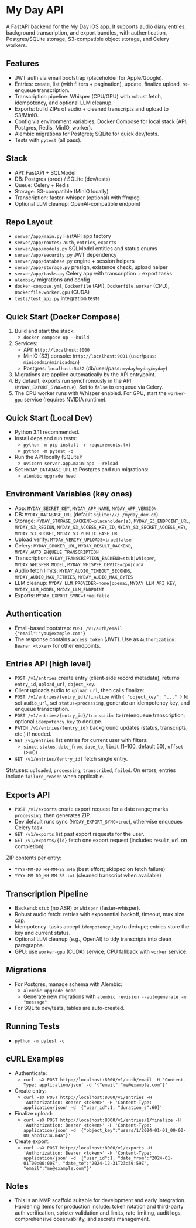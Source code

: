 # My Day API

A FastAPI backend for the My Day iOS app. It supports audio diary entries, background transcription, and export bundles, with authentication, Postgres/SQLite storage, S3-compatible object storage, and Celery workers.

## Features
- JWT auth via email bootstrap (placeholder for Apple/Google).
- Entries: create, list (with filters + pagination), update, finalize upload, re-enqueue transcription.
- Transcription pipeline: Whisper (CPU/GPU) with robust fetch, idempotency, and optional LLM cleanup.
- Exports: build ZIPs of audio + cleaned transcripts and upload to S3/MinIO.
- Config via environment variables; Docker Compose for local stack (API, Postgres, Redis, MinIO, worker).
- Alembic migrations for Postgres; SQLite for quick dev/tests.
- Tests with `pytest` (all pass).

## Stack
- API: FastAPI + SQLModel
- DB: Postgres (prod) / SQLite (dev/tests)
- Queue: Celery + Redis
- Storage: S3-compatible (MinIO locally)
- Transcription: faster-whisper (optional) with ffmpeg
- Optional LLM cleanup: OpenAI-compatible endpoint

## Repo Layout
- `server/app/main.py` FastAPI app factory
- `server/app/routes/` `auth`, `entries`, `exports`
- `server/app/models.py` SQLModel entities and status enums
- `server/app/security.py` JWT dependency
- `server/app/database.py` engine + session helpers
- `server/app/storage.py` presign, existence check, upload helper
- `server/app/tasks.py` Celery app with transcription + export tasks
- `alembic/` migrations and config
- `docker-compose.yml`, `Dockerfile` (API), `Dockerfile.worker` (CPU), `Dockerfile.worker.gpu` (CUDA)
- `tests/test_api.py` integration tests

## Quick Start (Docker Compose)
1. Build and start the stack:
   - `docker compose up --build`
2. Services:
   - API: `http://localhost:8000`
   - MinIO (S3) console: `http://localhost:9001` (user/pass: `minioadmin`/`minioadmin`)
   - Postgres: `localhost:5432` (db/user/pass: `myday`/`myday`/`myday`)
3. Migrations are applied automatically by the API entrypoint.
4. By default, exports run synchronously in the API (`MYDAY_EXPORT_SYNC=true`). Set to `false` to enqueue via Celery.
5. The CPU worker runs with Whisper enabled. For GPU, start the `worker-gpu` service (requires NVIDIA runtime).

## Quick Start (Local Dev)
- Python 3.11 recommended.
- Install deps and run tests:
  - `python -m pip install -r requirements.txt`
  - `python -m pytest -q`
- Run the API locally (SQLite):
  - `uvicorn server.app.main:app --reload`
- Set `MYDAY_DATABASE_URL` to Postgres and run migrations:
  - `alembic upgrade head`

## Environment Variables (key ones)
- App: `MYDAY_SECRET_KEY`, `MYDAY_APP_NAME`, `MYDAY_APP_VERSION`
- DB: `MYDAY_DATABASE_URL` (default `sqlite:///./myday_dev.db`)
- Storage: `MYDAY_STORAGE_BACKEND=placeholder|s3`, `MYDAY_S3_ENDPOINT_URL`, `MYDAY_S3_REGION`, `MYDAY_S3_ACCESS_KEY_ID`, `MYDAY_S3_SECRET_ACCESS_KEY`, `MYDAY_S3_BUCKET`, `MYDAY_S3_PUBLIC_BASE_URL`
- Upload verify: `MYDAY_VERIFY_UPLOADS=true|false`
- Celery: `MYDAY_BROKER_URL`, `MYDAY_RESULT_BACKEND`, `MYDAY_AUTO_ENQUEUE_TRANSCRIPTION`
- Transcription: `MYDAY_TRANSCRIPTION_BACKEND=stub|whisper`, `MYDAY_WHISPER_MODEL`, `MYDAY_WHISPER_DEVICE=cpu|cuda`
- Audio fetch limits: `MYDAY_AUDIO_TIMEOUT_SECONDS`, `MYDAY_AUDIO_MAX_RETRIES`, `MYDAY_AUDIO_MAX_BYTES`
- LLM cleanup: `MYDAY_LLM_PROVIDER=none|openai`, `MYDAY_LLM_API_KEY`, `MYDAY_LLM_MODEL`, `MYDAY_LLM_ENDPOINT`
- Exports: `MYDAY_EXPORT_SYNC=true|false`

## Authentication
- Email-based bootstrap: `POST /v1/auth/email {"email":"you@example.com"}`
- The response contains `access_token` (JWT). Use as `Authorization: Bearer <token>` for other endpoints.

## Entries API (high level)
- `POST /v1/entries` create entry (client-side record metadata), returns `entry_id`, `upload_url`, `object_key`.
- Client uploads audio to `upload_url`, then calls finalize:
- `POST /v1/entries/{entry_id}/finalize` with `{ "object_key": "..." }` to set `audio_url`, set `status=processing`, generate an idempotency key, and enqueue transcription.
- `POST /v1/entries/{entry_id}/transcribe` to (re)enqueue transcription; optional `idempotency_key` to dedupe.
- `PATCH /v1/entries/{entry_id}` background updates (status, transcripts, etc.) if needed.
- `GET /v1/entries` list entries for current user with filters:
  - `since`, `status`, `date_from`, `date_to`, `limit` (1–100, default 50), `offset` (>=0)
- `GET /v1/entries/{entry_id}` fetch single entry.

Statuses: `uploaded`, `processing`, `transcribed`, `failed`. On errors, entries include `failure_reason` when applicable.

## Exports API
- `POST /v1/exports` create export request for a date range; marks `processing`, then generates ZIP.
- Dev default runs sync (`MYDAY_EXPORT_SYNC=true`), otherwise enqueues Celery task.
- `GET /v1/exports` list past export requests for the user.
- `GET /v1/exports/{id}` fetch one export request (includes `result_url` on completion).

ZIP contents per entry:
- `YYYY-MM-DD_HH-MM-SS.m4a` (best effort; skipped on fetch failure)
- `YYYY-MM-DD_HH-MM-SS.txt` (cleaned transcript when available)

## Transcription Pipeline
- Backend: `stub` (no ASR) or `whisper` (faster-whisper).
- Robust audio fetch: retries with exponential backoff, timeout, max size cap.
- Idempotency: tasks accept `idempotency_key` to dedupe; entries store the key and current status.
- Optional LLM cleanup (e.g., OpenAI) to tidy transcripts into clean paragraphs.
- GPU: use `worker-gpu` (CUDA) service; CPU fallback with `worker` service.

## Migrations
- For Postgres, manage schema with Alembic:
  - `alembic upgrade head`
  - Generate new migrations with `alembic revision --autogenerate -m "message"`
- For SQLite dev/tests, tables are auto-created.

## Running Tests
- `python -m pytest -q`

## cURL Examples
- Authenticate:
  - `curl -sX POST http://localhost:8000/v1/auth/email -H 'Content-Type: application/json' -d '{"email":"me@example.com"}'`
- Create entry:
  - `curl -sX POST http://localhost:8000/v1/entries -H 'Authorization: Bearer <token>' -H 'Content-Type: application/json' -d '{"user_id":1, "duration_s":60}'`
- Finalize upload:
  - `curl -sX POST http://localhost:8000/v1/entries/1/finalize -H 'Authorization: Bearer <token>' -H 'Content-Type: application/json' -d '{"object_key":"users/1/2024-01-01_00-00-00_abcd1234.m4a"}'`
- Create export:
  - `curl -sX POST http://localhost:8000/v1/exports -H 'Authorization: Bearer <token>' -H 'Content-Type: application/json' -d '{"user_id":1, "date_from":"2024-01-01T00:00:00Z", "date_to":"2024-12-31T23:59:59Z", "email":"me@example.com"}'`

## Notes
- This is an MVP scaffold suitable for development and early integration. Hardening items for production include: token rotation and third-party auth verification, stricter validation and limits, rate limiting, audit logs, comprehensive observability, and secrets management.

